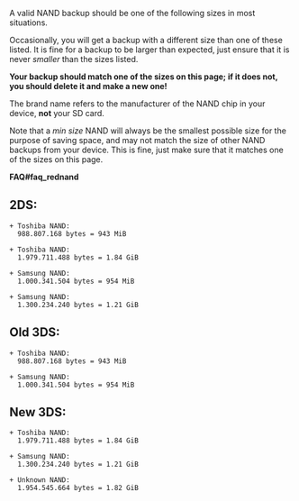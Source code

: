 A valid NAND backup should be one of the following sizes in most situations.

Occasionally, you will get a backup with a different size than one of these listed. It is fine for a backup to be larger than expected, just ensure that it is never *smaller* than the sizes listed.

**Your backup should match one of the sizes on this page; if it does not, you should delete it and make a new one!**

The brand name refers to the manufacturer of the NAND chip in your device, **not** your SD card.

Note that a *min size* NAND will always be the smallest possible size for the purpose of saving space, and may not match the size of other NAND backups from your device. This is fine, just make sure that it matches one of the sizes on this page.

**FAQ#faq_rednand**

## 2DS:    

    + Toshiba NAND:     
      988.807.168 bytes = 943 MiB    

    + Toshiba NAND:    
      1.979.711.488 bytes = 1.84 GiB    

    + Samsung NAND:    
      1.000.341.504 bytes = 954 MiB    

    + Samsung NAND:    
      1.300.234.240 bytes = 1.21 GiB    

## Old 3DS:    

    + Toshiba NAND:     
      988.807.168 bytes = 943 MiB    

    + Samsung NAND:    
      1.000.341.504 bytes = 954 MiB    

## New 3DS:    

    + Toshiba NAND:    
      1.979.711.488 bytes = 1.84 GiB    

    + Samsung NAND:    
      1.300.234.240 bytes = 1.21 GiB    

    + Unknown NAND:
      1.954.545.664 bytes = 1.82 GiB
